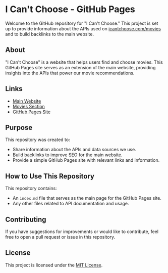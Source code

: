 # I Can't Choose - GitHub Pages

Welcome to the GitHub repository for "I Can't Choose." This project is set up to provide information about the APIs used on [icantchoose.com/movies](https://icantchoose.com/movies) and to build backlinks to the main website.

## About

"I Can't Choose" is a website that helps users find and choose movies. This GitHub Pages site serves as an extension of the main website, providing insights into the APIs that power our movie recommendations.

## Links

- [Main Website](https://icantchoose.com)
- [Movies Section](https://icantchoose.com/movies)
- [GitHub Pages Site](https://icantchoosemedia.github.io/I-cant-choose/)

## Purpose

This repository was created to:
- Share information about the APIs and data sources we use.
- Build backlinks to improve SEO for the main website.
- Provide a simple GitHub Pages site with relevant links and information.

## How to Use This Repository

This repository contains:
- An `index.md` file that serves as the main page for the GitHub Pages site.
- Any other files related to API documentation and usage.

## Contributing

If you have suggestions for improvements or would like to contribute, feel free to open a pull request or issue in this repository.

## License

This project is licensed under the [MIT License](LICENSE).
